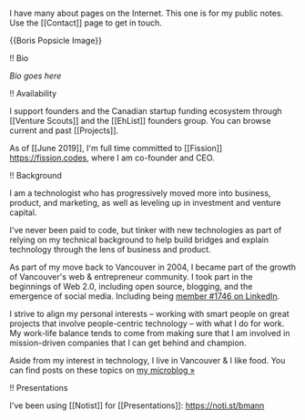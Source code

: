 I have many about pages on the Internet. This one is for my public notes. Use the [[Contact]] page to get in touch.

{{Boris Popsicle Image}}

!! Bio

_Bio goes here_

!! Availability

I support founders and the Canadian startup funding ecosystem through [[Venture Scouts]] and the [[EhList]] founders group. You can browse current and past [[Projects]].

As of [[June 2019]], I'm full time committed to [[Fission]] https://fission.codes, where I am co-founder and CEO.

!! Background

I am a technologist who has progressively moved more into business, product, and marketing, as well as leveling up in investment and venture capital.

I've never been paid to code, but tinker with new technologies as part of relying on my technical background to help build bridges and explain technology through the lens of business and product.

As part of my move back to Vancouver in 2004, I became part of the growth of Vancouver's web & entrepreneur community. I took part in the beginnings of Web 2.0, including open source, blogging, and the emergence of social media. Including being [member #1746 on LinkedIn](https://microblog.bmannconsulting.com/2020/08/12/linkedin.html).

I strive to align my personal interests – working with smart people on great projects that involve people-centric technology – with what I do for work. My work-life balance tends to come from making sure that I am involved in mission-driven companies that I can get behind and champion.

Aside from my interest in technology, I live in Vancouver & I like food. You can find posts on these topics on [my microblog »](https://microblog.bmannconsulting.com)

!! Presentations

I've been using [[Notist]] for [[Presentations]]: https://noti.st/bmann